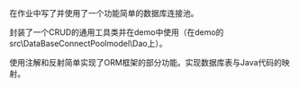 在作业中写了并使用了一个功能简单的数据库连接池。

封装了一个CRUD的通用工具类并在demo中使用（在demo的src\DataBaseConnectPoolmodel\Dao上）。

使用注解和反射简单实现了ORM框架的部分功能。实现数据库表与Java代码的映射。